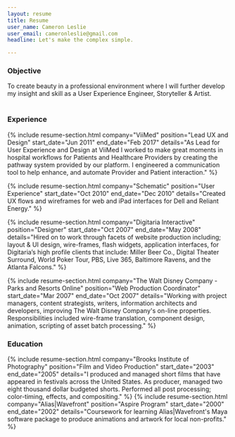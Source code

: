 ```yaml
---
layout: resume
title: Resume
user_name: Cameron Leslie
user_email: cameronleslie@gmail.com
headline: Let's make the complex simple.

---
```

<h3 class="trafalgar">Objective</h3>

To create beauty in a professional environment where I will further develop my insight and skill as a User Experience Engineer, Storyteller & Artist.
<br/>
<br/>

<h3 class="trafalgar">Experience</h3>

{% include resume-section.html
  company="ViiMed"
  position="Lead UX and Design"
  start_date="Jun 2011"
  end_date="Feb 2017"
  details="As Lead for User Experience and Design at ViiMed I worked to make great moments in hospital workflows for Patients and Healthcare Providers by creating the pathway system provided by our platform. I engineered a communication tool to help enhance, and automate Provider and Patient interaction."
%}

<!-- {% include resume-section.html
  company="LutraHaus"
  position="Proprietor"
  start_date="Jun 2008"
  end_date="Present"
  details="As primary freelance developer I brand, design and develop web applications and interfaces for startups and well known brands such as NFL.com."
%} -->

{% include resume-section.html
  company="Schematic"
  position="User Experience"
  start_date="Oct 2010"
  end_date="Dec 2010"
  details="Created UX flows and wireframes for web and iPad interfaces for Dell and Reliant Energy."
%}

{% include resume-section.html
  company="Digitaria Interactive"
  position="Designer"
  start_date="Oct 2007"
  end_date="May 2008"
  details="Hired on to work through facets of website production including; layout & UI design, wire-frames, flash widgets, application interfaces, for Digitaria’s high profile clients that include: Miller Beer Co., Digital Theater Surround, World Poker Tour, PBS, Live 365, Baltimore Ravens, and the Atlanta Falcons."
%}

{% include resume-section.html
  company="The Walt Disney Company - Parks and Resorts Online"
  position="Web Production Coordinator"
  start_date="Mar 2007"
  end_date="Oct 2007"
  details="Working with project managers, content strategists, writers, information architects and developers, improving The Walt Disney Company's on-line properties. Responsibilities included wire-frame translation, component design, animation, scripting of asset batch processing."
%}
<br/>
<h3 class="trafalgar">Education</h3>

{% include resume-section.html
  company="Brooks Institute of Photography"
  position="Film and Video Production"
  start_date="2003"
  end_date="2005"
  details="I produced and managed short films that have appeared in festivals across the United States. As producer, managed two eight thousand dollar budgeted shorts. Performed all post processing; color-timing, effects, and compositing."
%}
{% include resume-section.html
  company="Alias|Wavefront"
  position="Aspire Program"
  start_date="2000"
  end_date="2002"
  details="Coursework for learning Alias|Wavefront's Maya software package to produce animations and artwork for local non-profits."
%}
